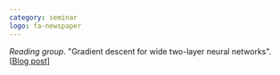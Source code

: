 ```yaml
---
category: seminar
logo: fa-newspaper
---
```


*Reading group*. "Gradient descent for wide two-layer neural networks". [[Blog post](https://francisbach.com/gradient-descent-for-wide-two-layer-neural-networks-implicit-bias/)]
